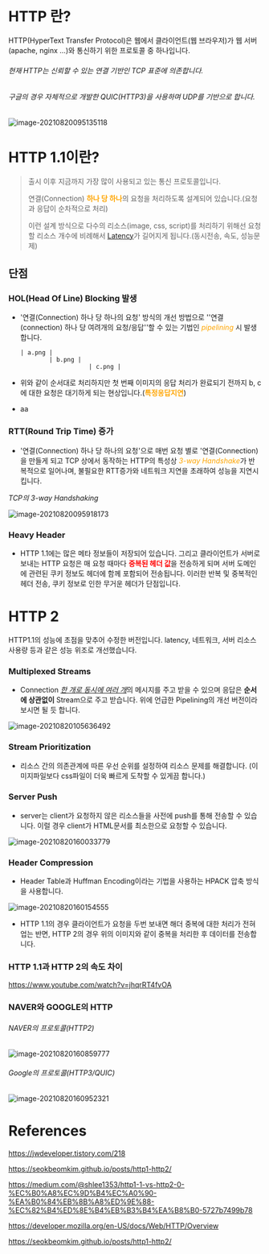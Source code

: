 # HTTP 란?

HTTP(HyperText Transfer Protocol)은 웹에서 클라이언트(웹 브라우저)가 웹 서버(apache, nginx ...)와 통신하기 위한 프로토콜 중 하나입니다.

###### *현재 HTTP는 신뢰할 수 있는 연결 기반인 TCP 표준에 의존합니다.*

###### *구글의 경우*  자체적으로 개발한 QUIC(HTTP3)을 사용하며 UDP를 기반으로 합니다. 
![image-20210820095135118](https://raw.githubusercontent.com/KrGil/TIL/main/CS/HTTP/HTTP.assets/image-20210820095135118.png)


# HTTP 1.1이란?

> 출시 이후 지금까지 가장 많이 사용되고 있는 통신 프로토콜입니다.
>
> 연결(Connection) <span style="color:orange">**하나 당 하나**</span>의 요청을 처리하도록 설계되어 있습니다.(요청과 응답이 순차적으로 처리)
>
> 이런 설계 방식으로 다수의 리소스(image, css, script)를 처리하기 위해선 요청할 리소스 개수에 비례해서 [Latency](http://www.terms.co.kr/latency.htm)가 길어지게 됩니다.(동시전송, 속도, 성능문제)

## 단점

### HOL(Head Of Line) Blocking 발생

- '연결(Connection) 하나 당 하나의 요청' 방식의 개선 방법으로 ''연결(connection) 하나 당 여려개의 요청/응답''할 수 있는 기법인 <span style="color:orange">*pipelining*</span> 시 발생합니다.

  ``` 
  | a.png |
  		  | b.png |
  		  			 | c.png |
  ```

  

- 위와 같이 순서대로 처리하지만 첫 번째 이미지의 응답 처리가 완료되기 전까지 b, c에 대한 요청은 대기하게 되는 현상입니다.(<span style="color:orange">**특정응답지연**</span>)

- <span class="red">aa</span>


### RTT(Round Trip Time) 증가

- '연결(Connection) 하나 당 하나의 요청'으로 매번 요청 별로 '연결(Connection)을 만들게 되고 TCP 상에서 동작하는 HTTP의 특성상 <span style="color:orange">*3-way Handshake*</span>가 반복적으로 일어나며, 불필요한 RTT증가와 네트워크 지연을 초래하여 성능을 지연시킵니다.

*TCP의 3-way Handshaking*


![image-20210820095918173](https://raw.githubusercontent.com/KrGil/TIL/main/CS/HTTP/https://raw.githubusercontent.com/KrGil/TIL/main/CS/HTTP/HTTP.assets/image-20210820095918173-163168732417811.png)



### Heavy Header

- HTTP 1.1에는 많은 메타 정보들이 저장되어 있습니다. 그리고 클라이언트가 서버로 보내는 HTTP 요청은 매 요청 때마다 <span style="color:red">**중복된 헤더 값**</span>을 전송하게 되며 서버 도메인에 관련된 쿠키 정보도 헤더에 함께 포함되어 전송됩니다. 이러한 반복 및 중복적인 헤더 전송, 쿠키 정보로 인한 무거운 헤더가 단점입니다.



# HTTP 2

HTTP1.1의 성능에 초점을 맞추어 수정한 버전입니다. latency, 네트워크, 서버 리소스 사용량 등과 같은 성능 위조로 개선했습니다.

### Multiplexed Streams

- Connection <u>*한 개로 동시에 여러 개*</u>의 메시지를 주고 받을 수 있으며 응답은 **순서에 상관없이** Stream으로 주고 받습니다. 위에 언급한 Pipelining의 개선 버전이라 보시면 될 듯 합니다.

![image-20210820105636492](https://raw.githubusercontent.com/KrGil/TIL/main/CS/HTTP/HTTP.assets/image-20210820105636492-163168733541213.png)

### Stream Prioritization

- 리소스 간의 의존관계에 따른 우선 순위를 설정하여 리소스 문제를 해결합니다. (이미지파일보다 css파일이 더욱 빠르게 도착할 수 있게끔 합니다.)

### Server Push

- server는 client가 요청하지 않은 리소스들을 사전에 push를 통해 전송할 수 있습니다. 이럴 경우 client가 HTML문서를 최소한으로 요청할 수 있습니다.

![image-20210820160033779](https://raw.githubusercontent.com/KrGil/TIL/main/CS/HTTP/HTTP.assets/image-20210820160033779-163168734432615.png)

### Header Compression

- Header Table과 Huffman Encoding이라는 기법을 사용하는 HPACK 압축 방식을 사용합니다.

![image-20210820160154555](https://raw.githubusercontent.com/KrGil/TIL/main/CS/HTTP/HTTP.assets/image-20210820160154555-163168735411117.png)

- HTTP 1.1의 경우 클라이언트가 요청을 두번 보내면 해더 중복에 대한 처리가 전혀 업는 반면, HTTP 2의 경우 위의 이미지와 같이 중복을 처리한 후 데이터를 전송합니다.



### HTTP 1.1과 HTTP 2의 속도 차이

https://www.youtube.com/watch?v=jhqrRT4fvOA



### NAVER와 GOOGLE의 HTTP

###### *NAVER의 프로토콜(HTTP2)* 

![image-20210820160859777](https://raw.githubusercontent.com/KrGil/TIL/main/CS/HTTP/HTTP.assets/image-20210820160859777-163168736645319.png)

###### *Google의 프로토콜(HTTP3/QUIC)*

![image-20210820160952321](https://raw.githubusercontent.com/KrGil/TIL/main/CS/HTTP/HTTP.assets/image-20210820160952321-163168737459921.png)

# References

https://jwdeveloper.tistory.com/218

https://seokbeomkim.github.io/posts/http1-http2/

https://medium.com/@shlee1353/http1-1-vs-http2-0-%EC%B0%A8%EC%9D%B4%EC%A0%90-%EA%B0%84%EB%8B%A8%ED%9E%88-%EC%82%B4%ED%8E%B4%EB%B3%B4%EA%B8%B0-5727b7499b78

https://developer.mozilla.org/en-US/docs/Web/HTTP/Overview

https://seokbeomkim.github.io/posts/http1-http2/
